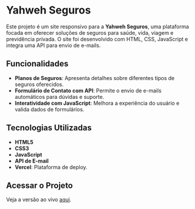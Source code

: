 # Yahweh Seguros

Este projeto é um site responsivo para a **Yahweh Seguros**, uma plataforma focada em oferecer soluções de seguros para saúde, vida, viagem e previdência privada. O site foi desenvolvido com HTML, CSS, JavaScript e integra uma API para envio de e-mails.

## Funcionalidades

- **Planos de Seguros**: Apresenta detalhes sobre diferentes tipos de seguros oferecidos.
- **Formulário de Contato com API**: Permite o envio de e-mails automáticos para dúvidas e suporte.
- **Interatividade com JavaScript**: Melhora a experiência do usuário e valida dados de formulários.

## Tecnologias Utilizadas

- **HTML5**
- **CSS3**
- **JavaScript**
- **API de E-mail**
- **Vercel**: Plataforma de deploy.

## Acessar o Projeto

Veja a versão ao vivo [aqui](https://paginaweb-yahweh.vercel.app/).
